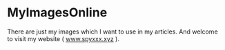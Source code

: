 # MyImagesOnline
There are just my images which I want to use in my articles. And welcome to visit my website ( www.spyxxx.xyz ).
